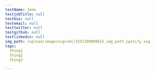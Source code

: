 ```yaml
---
testName: Jane
testjobTitle: null
testbio: null
testemail: null
testtwitter: null
testgithub: null
testlinkedin: null
img_path: /upload/image/svg+xml/1551389009615_img_path_spotify.svg
tags: 
  thing1
  thing2
  thing3

---
```




